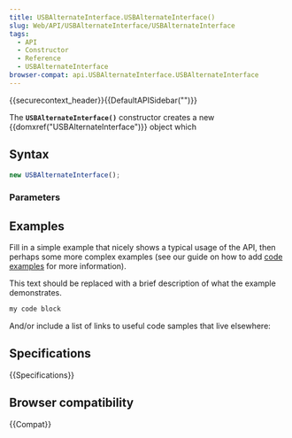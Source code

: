 ```yaml
---
title: USBAlternateInterface.USBAlternateInterface()
slug: Web/API/USBAlternateInterface/USBAlternateInterface
tags:
  - API
  - Constructor
  - Reference
  - USBAlternateInterface
browser-compat: api.USBAlternateInterface.USBAlternateInterface
---
```

{{securecontext_header}}{{DefaultAPISidebar("")}}

The **`USBAlternateInterface()`** constructor creates a new {{domxref("USBAlternateInterface")}} object which 

## Syntax

```js
new USBAlternateInterface();
```

### Parameters



## Examples

Fill in a simple example that nicely shows a typical usage of the API, then perhaps some more complex examples (see our guide on how to add [code examples](/en-US/docs/MDN/Contribute/Structures/Code_examples) for more information).

This text should be replaced with a brief description of what the example demonstrates.

```js
my code block
```

And/or include a list of links to useful code samples that live elsewhere:

## Specifications

{{Specifications}}

## Browser compatibility

{{Compat}}

